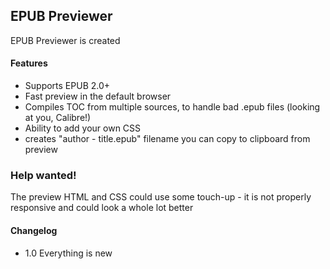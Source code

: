 ## EPUB Previewer

EPUB Previewer is created 

#### Features
- Supports EPUB 2.0+
- Fast preview in the default browser
- Compiles TOC from multiple sources, to handle bad .epub files (looking at you, Calibre!)
- Ability to add your own CSS
- creates "author - title.epub" filename you can copy to clipboard from preview

### Help wanted!
The preview HTML and CSS could use some touch-up - it is not properly responsive and could look a whole lot better

#### Changelog
- 1.0 Everything is new